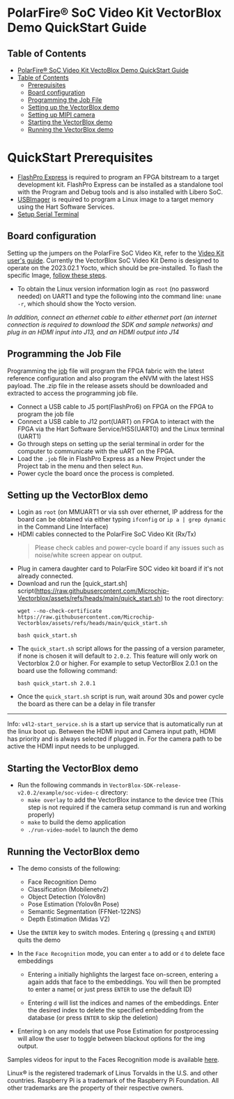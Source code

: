 # PolarFire&reg; SoC Video Kit VectorBlox Demo QuickStart Guide
## Table of Contents

- [PolarFire&reg; SoC Video Kit VectoBlox Demo QuickStart Guide](#polarfire-soc-video-kit-vectorblox-demo-startup-guide)
- [Table of Contents](#table-of-contents)
  - [Prerequisites](#prerequisites)
  - [Board configuration](#board-configuration)
  - [Programming the Job File](#programming-the-job-file)
  - [Setting up the VectorBlox demo](#setting-up-the-demo)
  - [Setting up MIPI camera](#setting-up-mipi-camera)
  - [Starting the VectorBlox demo](#starting-the-vectorblox-demo)
  - [Running the VectorBlox demo](#running-the-vectorblox-demo)


<a name="prerequisites"></a>

# QuickStart Prerequisites
- [FlashPro Express](https://www.microchip.com/en-us/products/fpgas-and-plds/fpga-and-soc-design-tools/programming-and-debug#Download%20Software) is required to program an FPGA bitstream to a target development kit. FlashPro Express can be installed as a standalone tool with the Program and Debug tools and is also installed with Libero SoC.
- [USBImager](https://bztsrc.gitlab.io/usbimager/) is required to program a Linux image to a target memory using the Hart Software Services.
- [Setup Serial Terminal](https://onlinedocs.microchip.com/oxy/GUID-E89F0380-CE10-4E39-B622-CA56F677F477-en-US-3/GUID-252CFF5A-1DB8-421F-B210-A5C575B68FE7.html)

<a name="board-configuration"></a>
## Board configuration

Setting up the jumpers on the PolarFire SoC Video Kit, refer to the [Video Kit user's guide](https://github.com/polarfire-soc/polarfire-soc-documentation/blob/v2024.09/reference-designs-fpga-and-development-kits/mpfs-video-kit-user-guide.md). Currently the VectorBlox SoC Video Kit Demo is designed to operate on the 2023.02.1 Yocto, which should be pre-installed. To flash the specific Image, [follow these steps](https://github.com/Microchip-Vectorblox/VectorBlox-SoC-Video-Kit-Demo?tab=readme-ov-file#flashing-yocto-linux).
- To obtain the Linux version information login as `root` (no password needed) on UART1 and type the following into the command line: `uname -r`, which should show the Yocto version.

*In addition, connect an ethernet cable to either ethernet port (an internet connection is required to download the SDK and sample networks) and plug in an HDMI input into J13, and an HDMI output into J14*

<a name="Programming the Job file"></a>
## Programming the Job File
Programming the [job](https://github.com/Microchip-Vectorblox/VectorBlox-SoC-Video-Kit-Demo/releases) file will program the FPGA fabric with the latest reference configuration and also program the eNVM with the latest HSS payload. The .zip file in the release assets should be downloaded and extracted to access the programming job file. 
- Connect a USB cable to J5 port(FlashPro6) on FPGA  on the FPGA to program the job file
- Connect a USB cable to J12 port(UART) on FPGA to interact with the FPGA via the Hart Software Service/HSS(UART0) and the Linux terminal (UART1)
- Go through steps on setting up the serial terminal in order for the computer to communicate with the uART on the FPGA. 
- Load the `.job` file in FlashPro Express as a New Project under the Project tab in the menu and then select `Run`.
- Power cycle the board once the process is completed.


<a name="setting-up-the-demo"></a>

## Setting up the VectorBlox demo
- Login as `root` (on MMUART1 or via ssh over ethernet, IP address for the board can be obtained via either typing `ifconfig` or `ip a | grep dynamic` in the Command Line Interface)
- HDMI cables connected to the PolarFire SoC Video Kit (Rx/Tx)
    > Please check cables and power-cycle board if any issues such as noise/white screen appear on output.
- Plug in camera daughter card to PolarFire SOC video kit board if it's not already connected.
- Download and run the [quick_start.sh] script(https://raw.githubusercontent.com/Microchip-Vectorblox/assets/refs/heads/main/quick_start.sh) to the root directory:
    ```
    wget --no-check-certificate https://raw.githubusercontent.com/Microchip-Vectorblox/assets/refs/heads/main/quick_start.sh 

    bash quick_start.sh
    ```
- The `quick_start.sh` script allows for the passing of a version parameter, if none is chosen it will default to `2.0.2`. This feature will only work on Vectorblox 2.0 or higher. For example to setup VectorBlox 2.0.1 on the board use the following command:
    ```
    bash quick_start.sh 2.0.1
    ```
- Once the `quick_start.sh` script is run, wait around 30s and power cycle the board as there can be a delay in file transfer


----------------------------------------------------
Info: `v4l2-start_service.sh` is a start up service that is automatically run at the linux boot up. Between the HDMI input and Camera input path, HDMI has priority and is always selected if plugged in.  For the camera path to be active the HDMI input needs to be unplugged.

<a name="Starting-the-VectorBlox-demo"></a>
## Starting the VectorBlox demo
- Run the following commands in `VectorBlox-SDK-release-v2.0.2/example/soc-video-c` directory:
    - `make overlay` to add the VectorBlox instance to the device tree (This step is not required if the camera setup command is run and working properly) 
    - `make` to build the demo application
    - `./run-video-model` to launch the demo

<a name="Running-the-VectorBlox-demo"></a>

## Running the VectorBlox demo
- The demo consists of the following:
    - Face Recognition Demo
    - Classification (Mobilenetv2)
    - Object Detection (Yolov8n) 
    - Pose Estimation (Yolov8n Pose)
    - Semantic Segmentation (FFNet-122NS)
    - Depth Estimation (Midas V2)
    
- Use the `ENTER` key to switch modes. Entering `q` (pressing `q` and `ENTER`) quits the demo
- In the `Face Recognition` mode, you can enter `a` to add or `d` to delete face embeddings
    - Entering `a` initially highlights the largest face on-screen, entering `a` again adds that face to the embeddings. You will then be prompted to enter a name( or just press `ENTER` to use the default ID)

    - Entering `d` will list the indices and names of the embeddings. Enter the desired index to delete the specified embedding from the database (or press `ENTER` to skip the deletion)

- Entering `b` on any models that use Pose Estimation for postprocessing will allow the user to toggle between blackout options for the img output.


Samples videos for input to the Faces Recognition mode is available [here](https://github.com/Microchip-Vectorblox/assets/releases/download/assets/SampleFaces.mp4).


Linux® is the registered trademark of Linus Torvalds in the U.S. and other countries.
Raspberry Pi is a trademark of the Raspberry Pi Foundation.
All other trademarks are the property of their respective owners.
